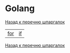 # Golang
[Назад к перечню шпаргалок](https://teratron.github.io/cheatsheet/)

|   |   |
|---|---|
| [for](https://teratron.github.io/cheatsheet/go/for) | [if](https://teratron.github.io/cheatsheet/go/if) |

[Назад к перечню шпаргалок](https://teratron.github.io/cheatsheet/)

